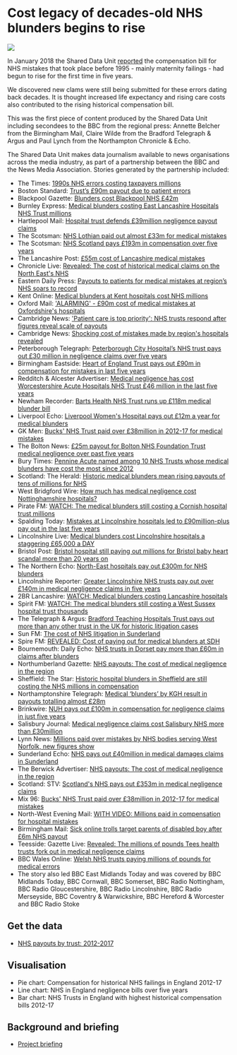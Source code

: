 # Cost legacy of decades-old NHS blunders begins to rise

![](https://news.files.bbci.co.uk/vj/live/idt-images/chart-ELSOVER5YRS/ELSOVER5YRS_pserw.png)

In January 2018 the Shared Data Unit [reported](http://www.bbc.co.uk/news/uk-england-42442343) the compensation bill for NHS mistakes that took place before 1995 - mainly maternity failings - had begun to rise for the first time in five years.

We discovered new clams were still being submitted for these errors dating back decades. It is thought increased life expectancy and rising care costs also contributed to the rising historical compensation bill.

This was the first piece of content produced by the Shared Data Unit including secondees to the BBC from the regional press: Annette Belcher from the Birmingham Mail, Claire Wilde from the Bradford Telegraph & Argus and Paul Lynch from the Northampton Chronicle & Echo. 

The Shared Data Unit makes data journalism available to news organisations across the media industry, as part of a partnership between the BBC and the News Media Association. Stories generated by the partnership included:

* The Times: [1990s NHS errors costing taxpayers millions](https://www.thetimes.co.uk/article/1990s-nhs-errors-costing-taxpayers-millions-6s93nk9b7)
* Boston Standard: [Trust’s £90m payout due to patient errors](https://www.bostonstandard.co.uk/news/health/trust-s-90m-payout-due-to-patient-errors-1-8333755)
* Blackpool Gazette: [Blunders cost Blackpool NHS £42m](https://www.blackpoolgazette.co.uk/news/health/blunders-cost-blackpool-nhs-42m-1-8959660)
* Burnley Express: [Medical blunders costing East Lancashire Hospitals NHS Trust millions](https://www.burnleyexpress.net/news/health/medical-blunders-costing-east-lancashire-hospitals-nhs-trust-millions-1-8962594)
* Hartlepool Mail: [Hospital trust defends £39million negligence payout claims](https://www.hartlepoolmail.co.uk/news/health/hospital-trust-defends-39million-negligence-payout-claims-1-8961504)
* The Scotsman: [NHS Lothian paid out almost £33m for medical mistakes](https://www.scotsman.com/news/nhs-lothian-paid-out-almost-33m-for-medical-mistakes-1-4662261)
* The Scotsman: [NHS Scotland pays £193m in compensation over five years](https://www.scotsman.com/news/nhs-scotland-pays-193m-in-compensation-over-five-years-1-4662230)
* The Lancashire Post: [£55m cost of Lancashire medical mistakes](https://www.lep.co.uk/news/health/55m-cost-of-lancashire-medical-mistakes-1-8959656)
* Chronicle Live: [Revealed: The cost of historical medical claims on the North East's NHS](https://www.chroniclelive.co.uk/news/health/revealed-cost-historical-medical-claims-14159889)
* Eastern Daily Press: [Payouts to patients for medical mistakes at region’s NHS soars to record](http://www.edp24.co.uk/news/health/norfolk-nhs-clinical-negligence-payout-record-1-5356205)
* Kent Online: [Medical blunders at Kent hospitals cost NHS millions](http://www.kentonline.co.uk/kent/news/medical-blunders-costing-nhs-millions-158522/)
* Oxford Mail: ['ALARMING' - £90m cost of medical mistakes at Oxfordshire's hospitals](http://www.oxfordmail.co.uk/NEWS/15829272._ALARMING______90m_cost_of_medical_mistakes_at_Oxfordshire_s_hospitals/)
* Cambridge News: ['Patient care is top priority': NHS trusts respond after figures reveal scale of payouts](https://www.cambridge-news.co.uk/news/cambridge-news/nhs-trusts-response-compensation-patients-14164895)
* Cambridge News: [Shocking cost of mistakes made by region's hospitals revealed](https://www.cambridge-news.co.uk/news/cambridge-news/mistakes-negligence-hospitals-nhs-compensation-14159721)
* Peterborough Telegraph: [Peterborough City Hospital’s NHS trust pays out £30 million in negligence claims over five years](https://www.peterboroughtoday.co.uk/news/health/peterborough-city-hospital-s-nhs-trust-pays-out-30-million-in-negligence-claims-over-five-years-1-8331988)
* Birmingham Eastside: [Heart of England Trust pays out £90m in compensation for mistakes in last five years](http://birminghameastside.com/2018/01/16/birmingham-trust-90m-mistakes/)
* Redditch & Alcester Advertiser: [Medical negligence has cost Worcestershire Acute Hospitals NHS Trust £46 million in the last five years](http://www.redditchadvertiser.co.uk/news/15835367.Medical_negligence_has_cost_Worcestershire_Acute_Hospitals_NHS_Trust___46_million_in_the_last_five_years/)
* Newham Recorder: [Barts Health NHS Trust runs up £118m medical blunder bill](http://www.newhamrecorder.co.uk/news/health/barts-health-nhs-trust-runs-up-118m-medical-blunder-bill-1-5356409)
* Liverpool Echo: [Liverpool Women's Hospital pays out £12m a year for medical blunders](http://www.liverpoolecho.co.uk/news/liverpool-news/liverpool-womens-hospital-pays-out-14159448)
* GK Men: [Bucks' NHS Trust paid over £38million in 2012-17 for medical mistakes](http://gkmen.com/2018/01/16/bucks-nhs-trust-paid-over-38million-in-2012-17-for-medical/)
* The Bolton News: [£25m payout for Bolton NHS Foundation Trust medical negligence over past five years](http://www.theboltonnews.co.uk/news/15830050.__25m_payout_for_Bolton_NHS_Foundation_Trust_medical_negligence_over_past_five_years/)
* Bury Times: [Pennine Acute named among 10 NHS Trusts whose medical blunders have cost the most since 2012](http://www.burytimes.co.uk/news/15830059.Pennine_Acute_named_among_10_NHS_Trusts_whose_medical_blunders_have_cost_the_most_since_2012/)
* Scotland: The Herald: [Historic medical blunders mean rising payouts of tens of millions for NHS](http://www.heraldscotland.com/news/15829892.Historic_medical_blunders_mean_rising_payouts_of_tens_of_millions_for_NHS/)
* West Bridgford Wire: [How much has medical negligence cost Nottinghamshire hospitals?](http://westbridgfordwire.com/much-medical-negligence-cost-nottinghamshire-hospitals/)
* Pirate FM: [WATCH: The medical blunders still costing a Cornish hospital trust millions](https://www.piratefm.co.uk/news/latest-news/2478246/watch-the-medical-blunders-still-costing-a-cornish-hospital-trust-millions/)
* Spalding Today: [Mistakes at Lincolnshire hospitals led to £90million-plus pay out in the last five years](https://www.spaldingtoday.co.uk/news/health/mistakes-at-lincolnshire-hospitals-led-to-90million-plus-pay-out-in-the-last-five-years-1-8331267)
* Lincolnshire Live: [Medical blunders cost Lincolnshire hospitals a staggering £65,000 a DAY](http://www.lincolnshirelive.co.uk/news/local-news/medical-blunders-cost-lincolnshire-hospitals-1069991)
* Bristol Post: [Bristol hospital still paying out millions for Bristol baby heart scandal more than 20 years on](http://www.bristolpost.co.uk/news/bristol-news/bristol-hospital-still-paying-out-1067400)
* The Northern Echo: [North-East hospitals pay out £300m for NHS blunders](http://www.thenorthernecho.co.uk/news/15829618.This_is_how_much_your_hospital_had_to_pay_out_for_medical_blunders/)
* Lincolnshire Reporter: [Greater Lincolnshire NHS trusts pay out over £140m in medical negligence claims in five years](https://lincolnshirereporter.co.uk/2018/01/greater-lincolnshire-nhs-trusts-pay-out-over-140m-in-medical-negligence-claims-in-five-years/)
* 2BR Lancashire: [WATCH: Medical blunders costing Lancashire hospitals](https://www.2br.co.uk/news/local-news/2478312/watch-medical-blunders-costing-lancashire-hospitals/)
* Spirit FM: [WATCH: The medical blunders still costing a West Sussex hospital trust thousands](https://www.spiritfm.net/news/sussex-news/2478255/watch-the-medical-blunders-still-costing-a-west-sussex-hospital-trust-thousands/)
* The Telegraph & Argus: [Bradford Teaching Hospitals Trust pays out more than any other trust in the UK for historic litigation cases](http://www.thetelegraphandargus.co.uk/news/15829307.Bradford_hospitals_trust_tops_UK_list_for_historic_litigation_payouts/)
* Sun FM: [The cost of NHS litigation in Sunderland](https://www.sun-fm.com/news/local/2478232/the-cost-of-nhs-litigation-in-sunderland/)
* Spire FM: [REVEALED: Cost of paying out for medical blunders at SDH](https://www.spirefm.co.uk/news/local-news/2477942/revealed-cost-of-paying-out-for-medical-blunders-at-sdh/)
* Bournemouth: Daily Echo: [NHS trusts in Dorset pay more than £60m in claims after blunders](http://www.bournemouthecho.co.uk/newS/15829955.NHS_trusts_in_Dorset_pay_more_than___60m_in_claims_after_blunders/)
* Northumberland Gazette: [NHS payouts: The cost of medical negligence in the region](https://www.northumberlandgazette.co.uk/news/nhs-payouts-the-cost-of-medical-negligence-in-the-region-1-8959339)
* Sheffield: The Star: [Historic hospital blunders in Sheffield are still costing the NHS millions in compensation](https://www.thestar.co.uk/news/historic-hospital-blunders-in-sheffield-are-still-costing-the-nhs-millions-in-compensation-1-8960065)
* Northamptonshire Telegraph: [Medical ‘blunders’ by KGH result in payouts totalling almost £28m](https://www.northantstelegraph.co.uk/news/medical-blunders-by-kgh-result-in-payouts-totalling-almost-28m-1-8331133)
* Brinkwire: [NUH pays out £100m in compensation for negligence claims in just five years](http://en.brinkwire.com/96849/nuh-pays-out-100m-in-compensation-for-negligence-claims-in-just-five-years/)
* Salisbury Journal: [Medical negligence claims cost Salisbury NHS more than £30million](http://www.salisburyjournal.co.uk/news/15830302.More_than___30million_spent_on_medical_negligence_claims_in_Salisbury/)
* Lynn News: [Millions paid over mistakes by NHS bodies serving West Norfolk, new figures show](https://www.lynnnews.co.uk/news/millions-paid-over-mistakes-by-nhs-bodies-serving-west-norfolk-new-figures-show-1-8331340)
* Sunderland Echo: [NHS pays out £40million in medical damages claims in Sunderland](https://www.sunderlandecho.com/our-region/sunderland/nhs-pays-out-40million-in-medical-damages-claims-in-sunderland-1-8959400)
* The Berwick Advertiser: [NHS payouts: The cost of medical negligence in the region](https://www.berwick-advertiser.co.uk/news/nhs-payouts-the-cost-of-medical-negligence-in-the-region-1-4662085)
* Scotland: STV: [Scotland's NHS pays out £353m in medical negligence claims](https://stv.tv/news/politics/1406118-nhs-scotland-pays-out-193m-in-medical-negligence-claims/)
* Mix 96: [Bucks' NHS Trust paid over £38million in 2012-17 for medical mistakes](https://www.mix96.co.uk/news/local/2477856/bucks-nhs-trust-paid-over-38million-in-2012-17-for-medical-mistakes/)
* North-West Evening Mail: [WITH VIDEO: Millions paid in compensation for hospital mistakes](http://www.nwemail.co.uk/news/WITH-VIDEO-Millions-paid-in-compensation-for-hospital-mistakes-4a5988e2-7c67-45e5-afca-c2819835605e-ds)
* Birmingham Mail: [Sick online trolls target parents of disabled boy after £6m NHS payout](https://www.birminghammail.co.uk/news/midlands-news/sick-online-trolls-target-parents-14173708)
* Teesside: Gazette Live: [Revealed: The millions of pounds Tees health trusts fork out in medical negligence claims](http://www.gazettelive.co.uk/news/teesside-news/revealed-millions-pounds-tees-health-14180163)
* BBC Wales Online: [Welsh NHS trusts paying millions of pounds for medical errors](http://www.bbc.co.uk/news/uk-wales-42695699)
* The story also led BBC East Midlands Today and was covered by BBC Midlands Today, BBC Cornwall, BBC Somerset, BBC Radio Nottingham, BBC Radio Gloucestershire, BBC Radio Lincolnshire, BBC Radio Merseyside, BBC Coventry & Warwickshire, BBC Hereford & Worcester and BBC Radio Stoke


## Get the data

* [NHS payouts by trust: 2012-2017](https://docs.google.com/spreadsheets/d/1cbNnk8uwDzaBFgwdX1Ha3l_XCekrcaKj1qwmiuRJwRo/edit#gid=1414646496)

## Visualisation

* Pie chart: Compensation for historical NHS failings in England 2012-17
* Line chart: NHS in England negligence bills over five years
* Bar chart: NHS Trusts in England with highest historical compensation bills 2012-17 

## Background and briefing

* [Project briefing](https://docs.google.com/document/d/1sfMyr1YkEGrNZcHNGWCuxvl7eLFBj1zAhOWSfstfbnc/edit)
